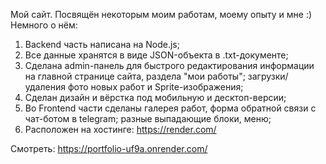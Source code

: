 Мой сайт. Посвящён некоторым моим работам, моему опыту и мне :)
Немного о нём:

1. Backend часть написана на Node.js;
2. Все данные хранятся в виде JSON-объекта в .txt-документе;
3. Сделана admin-панель для быстрого редактирования информации на главной странице сайта, раздела "мои работы"; загрузки/удаления фото новых работ и Sprite-изображения;
4. Сделан дизайн и вёрстка под мобильную и десктоп-версии;
5. Во Frontend части cделаны галерея работ, форма обратной связи с чат-ботом в telegram; разные выпадающие блоки, меню;
6. Расположен на хостинге: https://render.com/

Смотреть: https://portfolio-uf9a.onrender.com/

